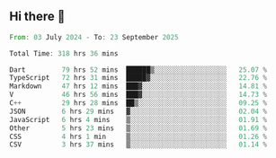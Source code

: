 ## Hi there 👋

<!--START_SECTION:waka-->

```rust
From: 03 July 2024 - To: 23 September 2025

Total Time: 318 hrs 36 mins

Dart         79 hrs 52 mins  ██████▒░░░░░░░░░░░░░░░░░░   25.07 %
TypeScript   72 hrs 31 mins  █████▓░░░░░░░░░░░░░░░░░░░   22.76 %
Markdown     47 hrs 12 mins  ███▓░░░░░░░░░░░░░░░░░░░░░   14.81 %
V            46 hrs 56 mins  ███▓░░░░░░░░░░░░░░░░░░░░░   14.73 %
C++          29 hrs 28 mins  ██▒░░░░░░░░░░░░░░░░░░░░░░   09.25 %
JSON         6 hrs 29 mins   ▓░░░░░░░░░░░░░░░░░░░░░░░░   02.04 %
JavaScript   6 hrs 4 mins    ▒░░░░░░░░░░░░░░░░░░░░░░░░   01.91 %
Other        5 hrs 23 mins   ▒░░░░░░░░░░░░░░░░░░░░░░░░   01.69 %
CSS          4 hrs 1 min     ▒░░░░░░░░░░░░░░░░░░░░░░░░   01.26 %
CSV          3 hrs 37 mins   ▒░░░░░░░░░░░░░░░░░░░░░░░░   01.14 %
```

<!--END_SECTION:waka-->

<!--
**mathiskakal/mathiskakal** is a ✨ _special_ ✨ repository because its `README.md` (this file) appears on your GitHub profile.

Here are some ideas to get you started:

- 🔭 I’m currently working on ...
- 🌱 I’m currently learning ...
- 👯 I’m looking to collaborate on ...
- 🤔 I’m looking for help with ...
- 💬 Ask me about ...
- 📫 How to reach me: ...
- 😄 Pronouns: ...
- ⚡ Fun fact: ...
-->
